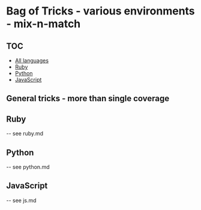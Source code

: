 # Bag of Tricks - various environments - mix-n-match

## TOC

* [All languages](#all-languages)
* [Ruby](#ruby)
* [Python](#python)
* [JavaScript](#javascript)

<a name="all-languages"></a>
## General tricks - more than single coverage

<a name="ruby"></a>
## Ruby 
-- see ruby.md

<a name="python"></a>
## Python
-- see python.md

<a name="javascript"></a>
## JavaScript
-- see js.md
